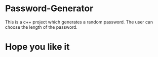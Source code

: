 # Password-Generator
This is a c++ project which generates a random password. The user can choose the length of the password.
# Hope you like it
